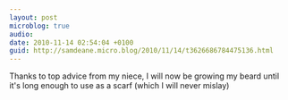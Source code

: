 ```yaml
---
layout: post
microblog: true
audio: 
date: 2010-11-14 02:54:04 +0100
guid: http://samdeane.micro.blog/2010/11/14/t3626686784475136.html
---
```

Thanks to top advice from my niece, I will now be growing my beard until it's long enough to use as a scarf (which I will never mislay)
